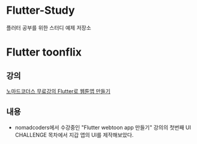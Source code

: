 # Flutter-Study
플러터 공부를 위한 스터디 예제 저장소

# Flutter toonflix
## 강의
[노마드코더스 무료강의 Flutter로 웹툰앱 만들기](https://nomadcoders.co](https://nomadcoders.co/flutter-for-beginners/))

## 내용
- nomadcoders에서 수강중인 "Flutter webtoon app 만들기" 강의의 첫번째 UI CHALLENGE 목차에서 지갑 앱의 UI를 제작해보았다.
